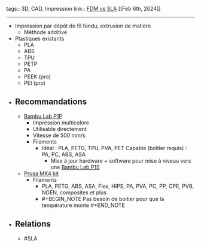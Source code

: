 tags:: 3D, CAD, Impression
link:: [FDM vs SLA](https://formlabs.com/fr/blog/fdm-vs-sla-compare-types-of-3d-printers/) 
[[Feb 6th, 2024]]
***

- Impression par dépôt de fil fondu, extrusion de matière
	- Méthode additive
- Plastiques existants
	- PLA
	- ABS
	- TPU
	- PETP
	- PA
	- PEEK (pro)
	- PEI (pro)
- ## Recommandations
	- [Bambu Lab P1P](https://eu.store.bambulab.com/fr-fr/products/p1p-fr)
		- Impression multicolore
		- Utilisable directement
		- Vitesse de 500 mm/s
		- Filaments
			- Idéal : PLA, PETG, TPU, PVA, PET
			  Capable (boîtier requis) : PA, PC, ABS, ASA
				- Mise à jour hardware + software pour mise à niveau vers une [Bambu Lab P1S](https://eu.store.bambulab.com/fr-fr/products/p1s)
	- [Prusa MK4 kit](https://www.prusa3d.com/fr/produit/original-prusa-mk4-kit/)
		- Filaments
			- PLA, PETG, ABS, ASA, Flex, HIPS, PA, PVA, PC, PP, CPE, PVB, NGEN, composites et plus
			- #+BEGIN_NOTE
			  Pas besoin de boitier pour que la température monte 
			  #+END_NOTE
- ## Relations
	- #SLA